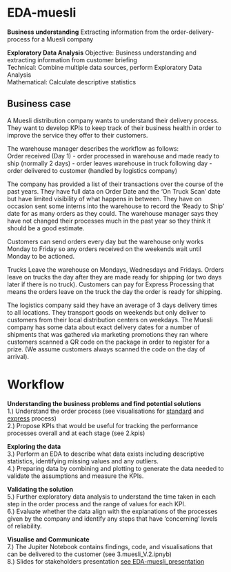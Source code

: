 # EDA-muesli

<b> Business understanding</b>
Extracting information from the order-delivery-process for a Muesli company

<b> Exploratory Data Analysis</b>
Objective: Business understanding and extracting information from customer briefing  
Technical: Combine multiple data sources, perform Exploratory Data Analysis  
Mathematical: Calculate descriptive statistics  

## Business case
A Muesli distribution company wants to understand their delivery process. They want to develop KPIs to keep track of their business health in order to improve the service they offer to their customers.

The warehouse manager describes the workflow as follows:  
Order received (Day 1) - order processed in warehouse and made ready to ship (normally 2 days) - order leaves warehouse in truck following day - order delivered to customer (handled by logistics company)  

The company has provided a list of their transactions over the course of the past years. They have full data on Order Date and the ‘On Truck Scan’ date but have limited visibility of what happens in between. They have on occasion sent some interns into the warehouse to record the ‘Ready to Ship’ date for as many orders as they could. The warehouse manager says they have not changed their processes much in the past year so they think it should be a good estimate.

Customers can send orders every day but the warehouse only works Monday to Friday so any orders received on the weekends wait until Monday to be actioned.

Trucks Leave the warehouse on Mondays, Wednesdays and Fridays. Orders leave on trucks the day after they are made ready for shipping (or two days later if there is no truck). Customers can pay for Express Processing that means the orders leave on the truck the day the order is ready for shipping.

The logistics company said they have an average of 3 days delivery times to all locations. They transport goods on weekends but only deliver to customers from their local distribution centers on weekdays. The Muesli company has some data about exact delivery dates for a number of shipments that was gathered via marketing promotions they ran where customers scanned a QR code on the package in order to register for a prize. (We assume customers always scanned the code on the day of arrival).

# Workflow
<b> Understanding the business problems and find potential solutions</b>  
1.) Understand the order process (see visualisations for [standard](EDA-muesli_Vis_std-process.png) and [express](EDA-muesli_Vis_exp-process.png) process)  
2.) Propose KPIs that would be useful for tracking the performance processes overall and at each stage (see 2.kpis)

<b> Exploring the data</b>  
3.) Perform an EDA to describe what data exists including descriptive statistics, identifying missing values and any outliers.  
4.) Preparing data by combining and plotting to generate the data needed to validate the assumptions and measure the KPIs.

<b> Validating the solution</b>  
5.) Further exploratory data analysis to understand the time taken in each step in the order process and the range of values for each KPI.  
6.) Evaluate whether the data align with the explanations of the processes given by the company and identify any steps that have ‘concerning’ levels of reliability.  

<b> Visualise and Communicate</b>  
7.) The Jupiter Notebook contains findings, code, and visualisations that can be delivered to the customer (see 3.muesli_V.2.ipnyb)  
8.) Slides for stakeholders presentation [see EDA-muesli_presentation](EDA-muesli_presentation.pdf)
